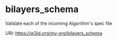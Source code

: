 # bilayers_schema

Validate each of the incoming Algorithm's spec file

URI: https://w3id.org/my-org/bilayers_schema

